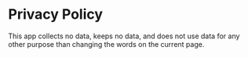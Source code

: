 # Privacy Policy
This app collects no data, keeps no data, and does not use data for any other purpose than changing the words on the current page.
